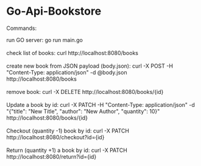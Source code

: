 # Go-Api-Bookstore
 
Commands:<br>

run GO server: go run main.go<br><br>
check list of books: curl http://localhost:8080/books<br><br>
create new book from JSON payload (body.json): curl -X POST -H "Content-Type: application/json" -d @body.json http://localhost:8080/books<br><br>
remove book: curl -X DELETE http://localhost:8080/books/{id}<br><br>
Update a book by id: curl -X PATCH -H "Content-Type: application/json" -d "{\"title\": \"New Title\", \"author\": \"New Author\", \"quantity\": 10}" http://localhost:8080/books/{id}<br><br>
Checkout (quantity -1) book by id: curl -X PATCH http://localhost:8080/checkout?id={id}<br><br>
Return (quantity +1) a book by id: curl -X PATCH http://localhost:8080/return?id={id}<br><br>
